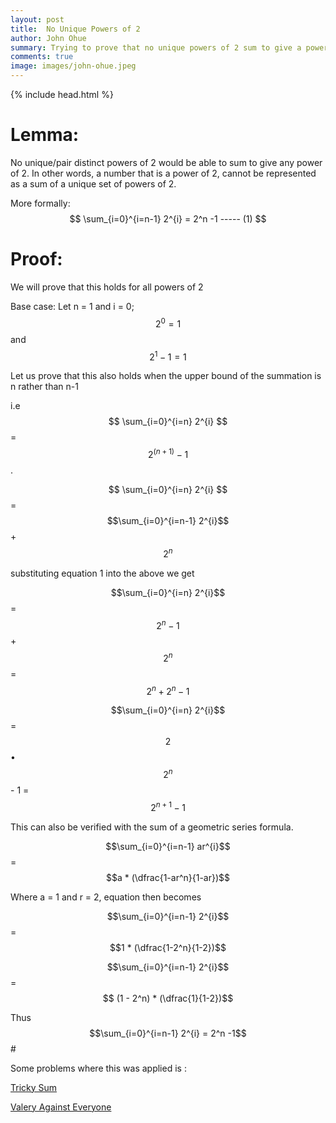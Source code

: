 ```yaml
---
layout: post
title:  No Unique Powers of 2
author: John Ohue
summary: Trying to prove that no unique powers of 2 sum to give a power of 2
comments: true
image: images/john-ohue.jpeg
---
```



{% include head.html %}


# Lemma:
No unique/pair distinct powers of 2 would be able to sum to give any power of 2. In other words,
a number that is a power of 2, cannot be represented as a sum of a unique set of powers of 2.

More formally: $$ \sum_{i=0}^{i=n-1} 2^{i} = 2^n -1 ----- (1) $$

# Proof: 
We will prove that this holds for all powers of 2

Base case:
Let n = 1 and i = 0;
$$ 2^0 = 1$$  and $$2^1 - 1 = 1$$


Let us  prove that this also holds when the upper bound of the summation is n rather than n-1

i.e $$ \sum_{i=0}^{i=n} 2^{i} $$ = $$ 2^{(n+1)} -1 $$.  

 $$ \sum_{i=0}^{i=n} 2^{i} $$  =  $$\sum_{i=0}^{i=n-1} 2^{i}$$  + $$2^n$$

 substituting equation 1 into the above we get

 $$\sum_{i=0}^{i=n} 2^{i}$$  =  $$2^n -1$$  + $$2^n$$   = $$2^n  + 2^n - 1$$

$$\sum_{i=0}^{i=n} 2^{i}$$   = $$2$$ • $$2^n$$ - 1 = $$2^{n+1} - 1$$


This can also be verified with the sum of a geometric series formula.

$$\sum_{i=0}^{i=n-1} ar^{i}$$ = $$a * (\dfrac{1-ar^n}{1-ar})$$

Where a = 1 and r = 2, equation then becomes

$$\sum_{i=0}^{i=n-1} 2^{i}$$ = $$1 * (\dfrac{1-2^n}{1-2})$$

$$\sum_{i=0}^{i=n-1} 2^{i}$$ = $$ (1 - 2^n) * (\dfrac{1}{1-2})$$

Thus
$$\sum_{i=0}^{i=n-1} 2^{i} = 2^n -1$$# 


Some problems where this was applied is :

[Tricky Sum](https://codeforces.com/contest/598/problem/A)

[Valery Against Everyone](https://codeforces.com/contest/1438/problem/B)

                           
  
